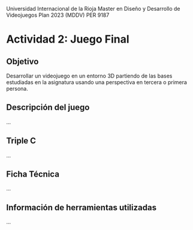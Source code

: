 Universidad Internacional de la Rioja
Master en Diseño y Desarrollo de Videojuegos
Plan 2023 (MDDV) PER 9187

# Actividad 2: Juego Final

## Objetivo

Desarrollar un videojuego en un entorno 3D partiendo de las bases estudiadas en la asignatura usando una perspectiva en tercera o primera persona.

## Descripción del juego

...

## Triple C

...

## Ficha Técnica

...

## Información de herramientas utilizadas

...

